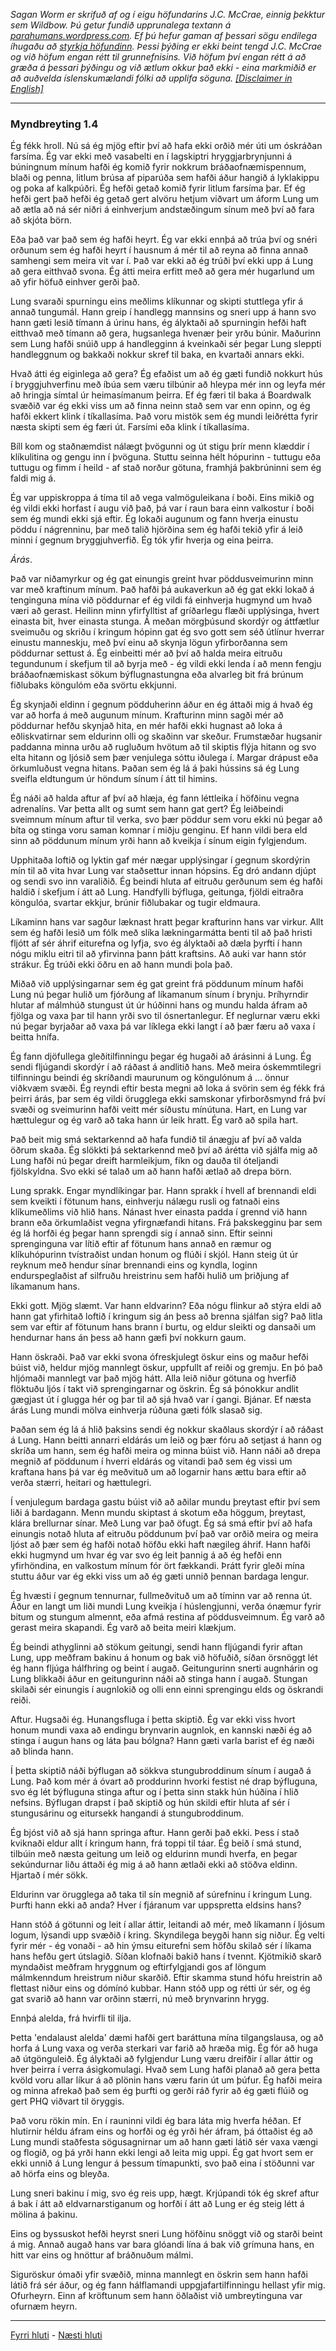 *Sagan Worm er skrifuð af og í eigu höfundarins J.C. McCrae, einnig þekktur sem Wildbow. Þú getur fundið upprunalega textann á [parahumans.wordpress.com](https://parahumans.wordpress.com/). Ef þú hefur gaman af þessari sögu endilega íhugaðu að [styrkja höfundinn](https://parahumans.wordpress.com/support/). Þessi þýðing er ekki beint tengd J.C. McCrae og við höfum engan rétt til grunnefnisins. Við höfum því engan rétt á að græða á þessari þýðingu og við ætlum okkur það ekki - eina markmiðið er að auðvelda íslenskumælandi fólki að upplifa söguna. [[Disclaimer in English]](../../README.md#fyrirvari)*

---

### Myndbreyting 1.4

Ég fékk hroll. Nú sá ég mjög eftir því að hafa ekki orðið mér úti um óskráðan farsíma. Ég var ekki með vasabelti en í lagskiptri hryggjarbrynjunni á búningnum mínum hafði ég komið fyrir nokkrum bráðaofnæmispennum, blaði og penna, litlum brúsa af piparúða sem hafði áður hangið á lyklakippu og poka af kalkpúðri. Ég hefði getað komið fyrir litlum farsíma þar. Ef ég hefði gert það hefði ég getað gert alvöru hetjum viðvart um áform Lung um að ætla að ná sér niðri á einhverjum andstæðingum sínum með því að fara að skjóta börn.

Eða það var það sem ég hafði heyrt. Ég var ekki ennþá að trúa því og snéri orðunum sem ég hafði heyrt í hausnum á mér til að reyna að finna annað samhengi sem meira vit var í. Það var ekki að ég trúði því ekki upp á Lung að gera eitthvað svona. Ég átti meira erfitt með að gera mér hugarlund um að yfir höfuð einhver gerði það.

Lung svaraði spurningu eins meðlims klíkunnar og skipti stuttlega yfir á annað tungumál. Hann greip í handlegg mannsins og sneri upp á hann svo hann gæti lesið tímann á úrinu hans, ég ályktaði að spurningin hefði haft eitthvað með tímann að gera, hugsanlega hvenær þeir yrðu búnir. Maðurinn sem Lung hafði snúið upp á handlegginn á kveinkaði sér þegar Lung sleppti handleggnum og bakkaði nokkur skref til baka, en kvartaði annars ekki.

Hvað átti ég eiginlega að gera? Ég efaðist um að ég gæti fundið nokkurt hús í bryggjuhverfinu með íbúa sem væru tilbúnir að hleypa mér inn og leyfa mér að hringja símtal úr heimasímanum þeirra. Ef ég færi til baka á Boardwalk svæðið var ég ekki viss um að finna neinn stað sem var enn opinn, og ég hafði ekkert klink í tíkallasíma. Það voru mistök sem ég mundi leiðrétta fyrir næsta skipti sem ég færi út. Farsími eða klink í tíkallasíma.

Bíll kom og staðnæmdist nálægt þvögunni og út stigu þrír menn klæddir í klíkulitina og gengu inn í þvöguna. Stuttu seinna hélt hópurinn - tuttugu eða tuttugu og fimm í heild - af stað norður götuna, framhjá þakbrúninni sem ég faldi mig á.

Ég var uppiskroppa á tíma til að vega valmöguleikana í boði. Eins mikið og ég vildi ekki horfast í augu við það, þá var í raun bara einn valkostur í boði sem ég mundi ekki sjá eftir. Ég lokaði augunum og fann hverja einustu pöddu í nágrenninu, þar með talið hjörðina sem ég hafði tekið yfir á leið minni í gegnum bryggjuhverfið. Ég tók yfir hverja og eina þeirra.

_Árás_.

Það var niðamyrkur og ég gat einungis greint hvar pöddusveimurinn minn var með kraftinum mínum. Það hafði þá aukaverkun að ég gat ekki lokað á tenginguna mína við pöddurnar ef ég vildi fá einhverja hugmynd um hvað væri að gerast. Heilinn minn yfirfylltist af gríðarlegu flæði upplýsinga, hvert einasta bit, hver einasta stunga. Á meðan mörgþúsund skordýr og áttfætlur sveimuðu og skriðu í kringum hópinn gat ég svo gott sem séð útlínur hverrar einustu manneskju, með því einu að skynja lögun yfirborðanna sem pöddurnar settust á. Ég einbeitti mér að því að halda meira eitruðu tegundunum í skefjum til að byrja með - ég vildi ekki lenda í að menn fengju bráðaofnæmiskast sökum býflugnastungna eða alvarleg bit frá brúnum fiðlubaks köngulóm eða svörtu ekkjunni.

Ég skynjaði eldinn í gegnum pödduherinn áður en ég áttaði mig á hvað ég var að horfa á með augunum mínum. Krafturinn minn sagði mér að pöddurnar hefðu skynjað hita, en mér hafði ekki hugnast að loka á eðliskvatirnar sem eldurinn olli og skaðinn var skeður. Frumstæðar hugsanir paddanna minna urðu að rugluðum hvötum að til skiptis flýja hitann og svo elta hitann og ljósið sem þær venjulega sóttu iðulega í. Margar drápust eða örkumluðust vegna hitans. Þaðan sem ég lá á þaki hússins sá ég Lung sveifla eldtungum úr höndum sínum í átt til himins.

Ég náði að halda aftur af því að hlæja, ég fann léttleika í höfðinu vegna adrenalíns. Var þetta allt og sumt sem hann gat gert? Ég leiðbeindi sveimnum mínum aftur til verka, svo þær pöddur sem voru ekki nú þegar að bíta og stinga voru saman komnar í miðju genginu. Ef hann vildi bera eld sinn að pöddunum mínum yrði hann að kveikja í sínum eigin fylgjendum.

Upphitaða loftið og lyktin gaf mér nægar upplýsingar í gegnum skordýrin mín til að vita hvar Lung var staðsettur innan hópsins. Ég dró andann djúpt og sendi svo inn varaliðið. Ég beindi hluta af eitruðu gerðunum sem ég hafði haldið í skefjum í átt að Lung. Handfylli býfluga, geitunga, fjöldi eitraðra köngulóa, svartar ekkjur, brúnir fiðlubakar og tugir eldmaura.

Líkaminn hans var sagður læknast hratt þegar krafturinn hans var virkur. Allt sem ég hafði lesið um fólk með slíka lækningarmátta benti til að það hristi fljótt af sér áhrif eiturefna og lyfja, svo ég ályktaði að dæla þyrfti í hann nógu miklu eitri til að yfirvinna þann þátt kraftsins. Að auki var hann stór strákur. Ég trúði ekki öðru en að hann mundi þola það.

Miðað við upplýsingarnar sem ég gat greint frá pöddunum mínum hafði Lung nú þegar hulið um fjórðung af líkamanum sínum í brynju. Þríhyrndir hlutar af málmhúð stungust út úr húðinni hans og mundu halda áfram að fjölga og vaxa þar til hann yrði svo til ósnertanlegur. Ef neglurnar væru ekki nú þegar byrjaðar að vaxa þá var líklega ekki langt í að þær færu að vaxa í beitta hnífa.

Ég fann djöfullega gleðitilfinningu þegar ég hugaði að árásinni á Lung. Ég sendi fljúgandi skordýr í að ráðast á andlitið hans. Með meira óskemmtilegri tilfinningu beindi ég skríðandi maurunum og köngulónum á ... önnur viðkvæm svæði. Ég reyndi eftir besta megni að loka á svörin sem ég fékk frá þeirri árás, þar sem ég vildi örugglega ekki samskonar yfirborðsmynd frá því svæði og sveimurinn hafði veitt mér síðustu mínútuna. Hart, en Lung var hættulegur og ég varð að taka hann úr leik hratt. Ég varð að spila hart.

Það beit mig smá sektarkennd að hafa fundið til ánægju af því að valda öðrum skaða. Ég slökkti þá sektarkennd með því að árétta við sjálfa mig að Lung hafði nú þegar dreift harmleikjum, fíkn og dauða til óteljandi fjölskyldna. Svo ekki sé talað um að hann hafði ætlað að drepa börn.

Lung sprakk. Engar myndlíkingar þar. Hann sprakk í hvell af brennandi eldi sem kveikti í fötunum hans, einhverju nálægu rusli og fatnaði eins klíkumeðlims við hlið hans. Nánast hver einasta padda í grennd við hann brann eða örkumlaðist vegna yfirgnæfandi hitans. Frá þakskegginu þar sem ég lá horfði ég þegar hann sprengdi sig í annað sinn. Eftir seinni sprenginguna var lítið eftir af fötunum hans annað en ræmur og klíkuhópurinn tvístraðist undan honum og flúði í skjól. Hann steig út úr reyknum með hendur sínar brennandi eins og kyndla, loginn endurspeglaðist af silfruðu hreistrinu sem hafði hulið um þriðjung af líkamanum hans.

Ekki gott. Mjög slæmt. Var hann eldvarinn? Eða nógu flinkur að stýra eldi að hann gat yfirhitað loftið í kringum sig án þess að brenna sjálfan sig? Það litla sem var eftir af fötunum hans brann í burtu, og eldur sleikti og dansaði um hendurnar hans án þess að hann gæfi því nokkurn gaum.

Hann öskraði. Það var ekki svona ófreskjulegt öskur eins og maður hefði búist við, heldur mjög mannlegt öskur, uppfullt af reiði og gremju. En þó það hljómaði mannlegt var það mjög hátt. Alla leið niður götuna og hverfið flöktuðu ljós í takt við sprengingarnar og öskrin. Ég sá þónokkur andlit gægjast út í glugga hér og þar til að sjá hvað var í gangi. Bjánar. Ef næsta árás Lung mundi mölva einhverja rúðuna gæti fólk slasað sig.

Þaðan sem ég lá á hlið þaksins sendi ég nokkur skaðlaus skordýr í að ráðast á Lung. Hann beitti annarri eldárás um leið og þær fóru að setjast á hann og skríða um hann, sem ég hafði meira og minna búist við. Hann náði að drepa megnið af pöddunum í hverri eldárás og vitandi það sem ég vissi um kraftana hans þá var ég meðvituð um að logarnir hans ættu bara eftir að verða stærri, heitari og hættulegri.

Í venjulegum bardaga gastu búist við að aðilar mundu þreytast eftir því sem liði á bardagann. Menn mundu skiptast á skotum eða höggum, þreytast, klára brellurnar sínar. Með Lung var það öfugt. Ég sá smá eftir því að hafa einungis notað hluta af eitruðu pöddunum því það var orðið meira og meira ljóst að þær sem ég hafði notað höfðu ekki haft nægileg áhrif. Hann hafði ekki hugmynd um hvar ég var svo ég leit þannig á að ég hefði enn yfirhöndina, en valkostum mínum fór ört fækkandi. Þrátt fyrir gleði mína stuttu áður var ég ekki viss um að ég gæti unnið þennan bardaga lengur.

Ég hvæsti í gegnum tennurnar, fullmeðvituð um að tíminn var að renna út. Áður en langt um liði mundi Lung kveikja í húslengjunni, verða ónæmur fyrir bitum og stungum almennt, eða afmá restina af pöddusveimnum. Ég varð að gerast meira skapandi. Ég varð að beita meiri klækjum.

Ég beindi athyglinni að stökum geitungi, sendi hann fljúgandi fyrir aftan Lung, upp meðfram bakinu á honum og bak við höfuðið, síðan örsnöggt lét ég hann fljúga hálfhring og beint í augað. Geitungurinn snerti augnhárin og Lung blikkaði áður en geitungurinn náði að stinga hann í augað. Stungan skilaði sér einungis í augnlokið og olli enn einni sprengingu elds og öskrandi reiði.

Aftur. Hugsaði ég. Hunangsfluga í þetta skiptið. Ég var ekki viss hvort honum mundi vaxa að endingu brynvarin augnlok, en kannski næði ég að stinga í augun hans og láta þau bólgna? Hann gæti varla barist ef ég næði að blinda hann.

Í þetta skiptið náði býflugan að sökkva stungubroddinum sínum í augað á Lung. Það kom mér á óvart að proddurinn hvorki festist né drap býfluguna, svo ég lét býfluguna stinga aftur og í þetta sinn stakk hún húðina í hlið nefsins. Býflugan drapst í það skiptið og hún skildi eftir hluta af sér í stungusárinu og eitursekk hangandi á stungubroddinum.

Ég bjóst við að sjá hann springa aftur. Hann gerði það ekki. Þess í stað kviknaði eldur allt í kringum hann, frá toppi til táar. Ég beið í smá stund, tilbúin með næsta geitung um leið og eldurinn mundi hverfa, en þegar sekúndurnar liðu áttaði ég mig á að hann ætlaði ekki að stöðva eldinn. Hjartað í mér sökk.

Eldurinn var örugglega að taka til sín megnið af súrefninu í kringum Lung. Þurfti hann ekki að anda? Hver í fjáranum var uppspretta eldsins hans?

Hann stóð á götunni og leit í allar áttir, leitandi að mér, með líkamann í ljósum logum, lýsandi upp svæðið í kring. Skyndilega beygði hann sig niður. Ég velti fyrir mér - ég vonaði - að hin ýmsu eiturefni sem höfðu skilað sér í líkama hans hefðu gert útslagið. Síðan klofnaði bakið hans í tvennt. Kjötmikið skarð myndaðist meðfram hryggnum og eftirfylgjandi gos af löngum málmkenndum hreistrum niður skarðið. Eftir skamma stund hófu hreistrin að flettast niður eins og dómínó kubbar. Hann stóð upp og rétti úr sér, og ég gat svarið að hann var orðinn stærri, nú með brynvarinn hrygg.

Ennþá alelda, frá hvirfli til ilja.

Þetta 'endalaust alelda' dæmi hafði gert baráttuna mína tilgangslausa, og að horfa á Lung vaxa og verða sterkari var farið að hræða mig. Ég fór að huga að útgönguleið. Ég ályktaði að fylgjendur Lung væru dreifðir í allar áttir og hver þeirra í verra ásigkomulagi. Hvað sem Lung hafði planað að gera þetta kvöld voru allar líkur á að plönin hans væru farin út um þúfur. Ég hafði meira og minna afrekað það sem ég þurfti og gerði ráð fyrir að ég gæti flúið og gert PHQ viðvart til öryggis.

Það voru rökin mín. En í rauninni vildi ég bara láta mig hverfa héðan. Ef hlutirnir héldu áfram eins og horfði og ég yrði hér áfram, þá óttaðist ég að Lung mundi staðfesta sögusagnirnar um að hann gæti látið sér vaxa vængi og flogið, og þá yrði hann ekki lengi að leita mig uppi. Ég gat hvort sem er ekki unnið á Lung lengur á þessum tímapunkti, svo það eina í stöðunni var að hörfa eins og bleyða.

Lung sneri bakinu í mig, svo ég reis upp, hægt. Krjúpandi tók ég skref aftur á bak í átt að eldvarnarstiganum og horfði í átt að Lung er ég steig létt á mölina á þakinu.

Eins og byssuskot hefði heyrst sneri Lung höfðinu snöggt við og starði beint á mig. Annað augað hans var bara glóandi lína á bak við grímuna hans, en hitt var eins og hnöttur af bráðnuðum málmi.

Siguröskur ómaði yfir svæðið, minna mannlegt en öskrin sem hann hafði látið frá sér áður, og ég fann hálflamandi uppgjafartilfinningu hellast yfir mig. Ofurheyrn. Einn af kröftunum sem hann öðlaðist við umbreytinguna var ofurnæm heyrn.

---

[Fyrri hluti](Ormur-01.03.md) - [Næsti hluti](Ormur-01.05.md)